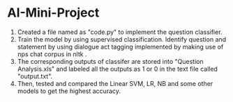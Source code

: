 # AI-Mini-Project

1. Created a file named as "code.py" to implement the question classifier.
2. Train the model by using supervised classification. Identify question and statement by using dialogue act tagging implemented by making use of nps chat corpus in nltk . 
3. The corresponding outputs of classifer are stored into "Question Analysis.xls" and labeled all the outputs as 1 or 0 in  the text file called "output.txt".
5. Then, tested and compared the Linear SVM, LR, NB and some other models to get the highest accuracy.
